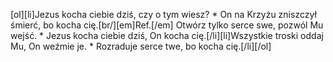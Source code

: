[ol][li]Jezus kocha ciebie dziś, czy o tym wiesz? * On na Krzyżu zniszczył śmierć, bo kocha cię.[br/][em]Ref.[/em] Otwórz tylko serce swe, pozwól Mu wejść. * Jezus kocha ciebie dziś, On kocha cię.[/li][li]Wszystkie troski oddaj Mu, On weźmie je. * Rozraduje serce twe, bo kocha cię.[/li][/ol]